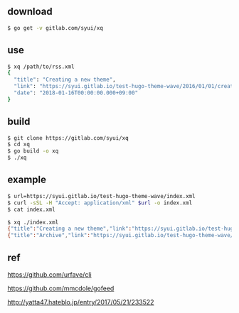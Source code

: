 ## download

```sh
$ go get -v gitlab.com/syui/xq
```

## use

```sh
$ xq /path/to/rss.xml
{
  "title": "Creating a new theme",
  "link": "https://syui.gitlab.io/test-hugo-theme-wave/2016/01/01/creating-a-new-theme/",
  "date": "2018-01-16T00:00:00.000+09:00"
}
```

## build

```sh
$ git clone https://gitlab.com/syui/xq
$ cd xq
$ go build -o xq
$ ./xq
```

## example

```sh
$ url=https://syui.gitlab.io/test-hugo-theme-wave/index.xml
$ curl -sSL -H "Accept: application/xml" $url -o index.xml
$ cat index.xml

$ xq ./index.xml
{"title":"Creating a new theme","link":"https://syui.gitlab.io/test-hugo-theme-wave/2016/01/01/creating-a-new-theme/","date":"2018-01-16T00:00:00.000+09:00"}
{"title":"Archive","link":"https://syui.gitlab.io/test-hugo-theme-wave/archive/","date":"2018-01-16T00:00:00.000+09:00"}
```

## ref

https://github.com/urfave/cli

https://github.com/mmcdole/gofeed

http://yatta47.hateblo.jp/entry/2017/05/21/233522
